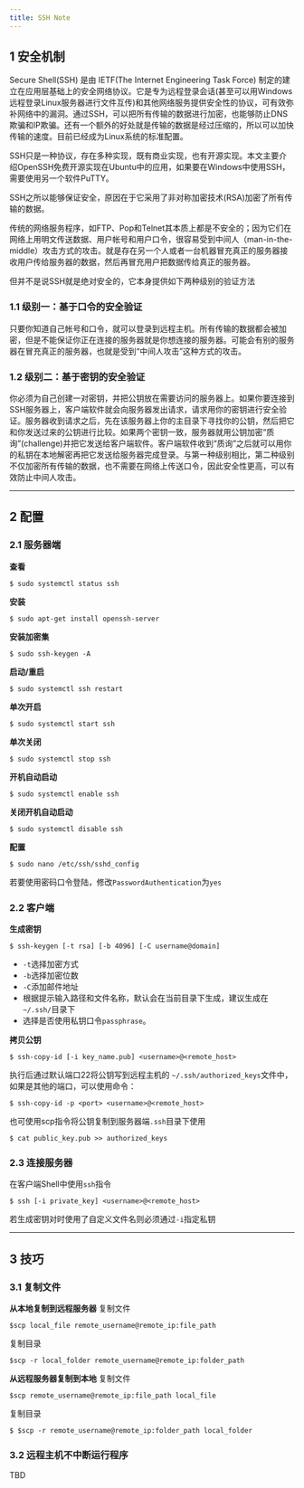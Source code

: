 ```yaml
---
title: SSH Note
---
```


<!--more-->

## 1 安全机制
Secure Shell(SSH) 是由 IETF(The Internet Engineering Task Force) 制定的建立在应用层基础上的安全网络协议。它是专为远程登录会话(甚至可以用Windows远程登录Linux服务器进行文件互传)和其他网络服务提供安全性的协议，可有效弥补网络中的漏洞。通过SSH，可以把所有传输的数据进行加密，也能够防止DNS欺骗和IP欺骗。还有一个额外的好处就是传输的数据是经过压缩的，所以可以加快传输的速度。目前已经成为Linux系统的标准配置。

SSH只是一种协议，存在多种实现，既有商业实现，也有开源实现。本文主要介绍OpenSSH免费开源实现在Ubuntu中的应用，如果要在Windows中使用SSH，需要使用另一个软件PuTTY。

SSH之所以能够保证安全，原因在于它采用了非对称加密技术(RSA)加密了所有传输的数据。

传统的网络服务程序，如FTP、Pop和Telnet其本质上都是不安全的；因为它们在网络上用明文传送数据、用户帐号和用户口令，很容易受到中间人（man-in-the-middle）攻击方式的攻击。就是存在另一个人或者一台机器冒充真正的服务器接收用户传给服务器的数据，然后再冒充用户把数据传给真正的服务器。

但并不是说SSH就是绝对安全的，它本身提供如下两种级别的验证方法

### 1.1 级别一：基于口令的安全验证
只要你知道自己帐号和口令，就可以登录到远程主机。所有传输的数据都会被加密，但是不能保证你正在连接的服务器就是你想连接的服务器。可能会有别的服务器在冒充真正的服务器，也就是受到“中间人攻击”这种方式的攻击。

### 1.2 级别二：基于密钥的安全验证
你必须为自己创建一对密钥，并把公钥放在需要访问的服务器上。如果你要连接到SSH服务器上，客户端软件就会向服务器发出请求，请求用你的密钥进行安全验证。服务器收到请求之后，先在该服务器上你的主目录下寻找你的公钥，然后把它和你发送过来的公钥进行比较。如果两个密钥一致，服务器就用公钥加密“质询”(challenge)并把它发送给客户端软件。客户端软件收到“质询”之后就可以用你的私钥在本地解密再把它发送给服务器完成登录。与第一种级别相比，第二种级别不仅加密所有传输的数据，也不需要在网络上传送口令，因此安全性更高，可以有效防止中间人攻击。

***
## 2 配置

### 2.1 服务器端
**查看**
```
$ sudo systemctl status ssh
```
**安装**
```
$ sudo apt-get install openssh-server
```
**安装加密集**
```
$ sudo ssh-keygen -A
```
**启动/重启**
```
$ sudo systemctl ssh restart
```
**单次开启**
```
$ sudo systemctl start ssh
```
**单次关闭**
```
$ sudo systemctl stop ssh
```
**开机自动启动**
```
$ sudo systemctl enable ssh
```
**关闭开机自动启动**
```
$ sudo systemctl disable ssh
```
**配置**
```
$ sudo nano /etc/ssh/sshd_config
```
若要使用密码口令登陆，修改`PasswordAuthentication`为`yes`

### 2.2 客户端
**生成密钥**
```
$ ssh-keygen [-t rsa] [-b 4096] [-C username@domain]
```
- `-t`选择加密方式
- `-b`选择加密位数
- `-C`添加邮件地址
- 根据提示输入路径和文件名称，默认会在当前目录下生成，建议生成在`~/.ssh/`目录下
- 选择是否使用私钥口令`passphrase`。

**拷贝公钥**
```
$ ssh-copy-id [-i key_name.pub] <username>@<remote_host>
```
执行后通过默认端口22将公钥写到远程主机的 `~/.ssh/authorized_keys`文件中，如果是其他的端口，可以使用命令：
```
$ ssh-copy-id -p <port> <username>@<remote_host>
```
也可使用scp指令将公钥复制到服务器端`.ssh`目录下使用
```
$ cat public_key.pub >> authorized_keys
```

### 2.3 连接服务器
在客户端Shell中使用`ssh`指令
```
$ ssh [-i private_key] <username>@<remote_host>
```
若生成密钥对时使用了自定义文件名则必须通过`-i`指定私钥

***
## 3 技巧

### 3.1 复制文件
**从本地复制到远程服务器**
复制文件
```
$scp local_file remote_username@remote_ip:file_path
```
复制目录
```
$scp -r local_folder remote_username@remote_ip:folder_path
```
**从远程服务器复制到本地**
复制文件
```
$scp remote_username@remote_ip:file_path local_file
```
复制目录
```
$ $scp -r remote_username@remote_ip:folder_path local_folder
```

### 3.2 远程主机不中断运行程序
TBD

